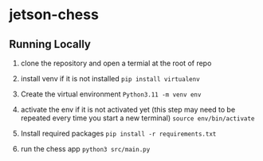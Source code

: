 # jetson-chess

## Running Locally

1. clone the repository and open a termial at the root of repo
2. install venv if it is not installed
```pip install virtualenv```

3. Create the virtual environment
```Python3.11 -m venv env```

4. activate the env if it is not activated yet (this step may need to be repeated every time you start a new terminal)
```source env/bin/activate```

5. Install required packages
```pip install -r requirements.txt```

6. run the chess app
```python3 src/main.py```
